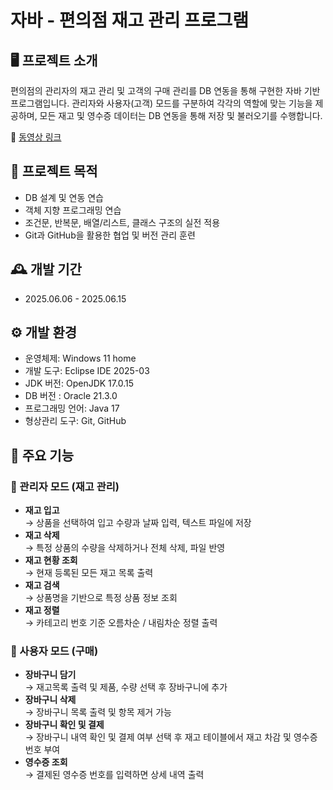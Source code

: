 # 자바 - 편의점 재고 관리 프로그램

## 🖥️ 프로젝트 소개
편의점의 관리자의 재고 관리 및 고객의 구매 관리를 DB 연동을 통해 구현한 자바 기반 프로그램입니다.
관리자와 사용자(고객) 모드를 구분하여 각각의 역할에 맞는 기능을 제공하며,
모든 재고 및 영수증 데이터는 DB 연동을 통해 저장 및 불러오기를 수행합니다.

🔗 [동영상 링크](https://www.youtube.com/watch?v=AjYX_2UnW4w)
<br>

## 📝 프로젝트 목적

- DB 설계 및 연동 연습
- 객체 지향 프로그래밍 연습  
- 조건문, 반복문, 배열/리스트, 클래스 구조의 실전 적용
- Git과 GitHub을 활용한 협업 및 버전 관리 훈련

## 🕰️ 개발 기간
* 2025.06.06 - 2025.06.15

## ⚙️ 개발 환경
- 운영체제: Windows 11 home
- 개발 도구: Eclipse IDE 2025-03
- JDK 버전: OpenJDK 17.0.15
- DB 버전 : Oracle 21.3.0
- 프로그래밍 언어: Java 17
- 형상관리 도구: Git, GitHub

## 📌 주요 기능
### 🔐 관리자 모드 (재고 관리)
- **재고 입고**  
  → 상품을 선택하여 입고 수량과 날짜 입력, 텍스트 파일에 저장
- **재고 삭제**  
  → 특정 상품의 수량을 삭제하거나 전체 삭제, 파일 반영
- **재고 현황 조회**  
  → 현재 등록된 모든 재고 목록 출력
- **재고 검색**  
  → 상품명을 기반으로 특정 상품 정보 조회
- **재고 정렬**  
  → 카테고리 번호 기준 오름차순 / 내림차순 정렬 출력
  
### 🛒 사용자 모드 (구매)
- **장바구니 담기**  
  → 재고목록 출력 및 제품, 수량 선택 후 장바구니에 추가
- **장바구니 삭제**  
  → 장바구니 목록 출력 및 항목 제거 가능
- **장바구니 확인 및 결제**  
  → 장바구니 내역 확인 및 결제 여부 선택 후 재고 테이블에서 재고 차감 및 영수증 번호 부여
- **영수증 조회**  
  → 결제된 영수증 번호를 입력하면 상세 내역 출력
